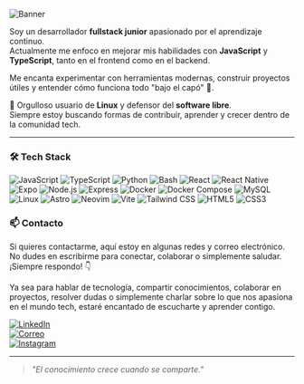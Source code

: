![Banner](https://capsule-render.vercel.app/api?type=waving&color=gradient&height=200&section=header&text=Hi!%20Jonathan%20Here!%20👋&fontSize=40&fontAlign=center)




Soy un desarrollador **fullstack junior** apasionado por el aprendizaje continuo.  
Actualmente me enfoco en mejorar mis habilidades con **JavaScript** y **TypeScript**, tanto en el frontend como en el backend.  

Me encanta experimentar con herramientas modernas, construir proyectos útiles y entender cómo funciona todo "bajo el capó" 🔧.  

🐧 Orgulloso usuario de **Linux** y defensor del **software libre**.  
Siempre estoy buscando formas de contribuir, aprender y crecer dentro de la comunidad tech.

---

### 🛠 Tech Stack

![JavaScript](https://img.shields.io/badge/-JavaScript-F7DF1E?style=flat&logo=javascript&logoColor=black)
![TypeScript](https://img.shields.io/badge/-TypeScript-3178C6?style=flat&logo=typescript&logoColor=white)
![Python](https://img.shields.io/badge/-Python-3776AB?style=flat&logo=python&logoColor=white)
![Bash](https://img.shields.io/badge/-Bash-4EAA25?style=flat&logo=gnubash&logoColor=white)
![React](https://img.shields.io/badge/-React-61DAFB?style=flat&logo=react&logoColor=black)
![React Native](https://img.shields.io/badge/-React%20Native-20232A?style=flat&logo=react&logoColor=61DAFB)
![Expo](https://img.shields.io/badge/-Expo-000020?style=flat&logo=expo&logoColor=white)
![Node.js](https://img.shields.io/badge/-Node.js-339933?style=flat&logo=node.js&logoColor=white)
![Express](https://img.shields.io/badge/-Express-000000?style=flat&logo=express&logoColor=white)
![Docker](https://img.shields.io/badge/-Docker-2496ED?style=flat&logo=docker&logoColor=white)
![Docker Compose](https://img.shields.io/badge/-Docker_Compose-2496ED?style=flat&logo=docker&logoColor=white)
![MySQL](https://img.shields.io/badge/-MySQL-4479A1?style=flat&logo=mysql&logoColor=white)
![Linux](https://img.shields.io/badge/-Linux-FCC624?style=flat&logo=linux&logoColor=black)
![Astro](https://img.shields.io/badge/-Astro-FF5F00?style=flat&logo=astro&logoColor=white)
![Neovim](https://img.shields.io/badge/-Neovim-57A143?style=flat&logo=neovim&logoColor=white)
![Vite](https://img.shields.io/badge/-Vite-646CFF?style=flat&logo=vite&logoColor=white)
![Tailwind CSS](https://img.shields.io/badge/-Tailwind_CSS-06B6D4?style=flat&logo=tailwind-css&logoColor=white)
![HTML5](https://img.shields.io/badge/-HTML5-E34F26?style=flat&logo=html5&logoColor=white)
![CSS3](https://img.shields.io/badge/-CSS3-1572B6?style=flat&logo=css3&logoColor=white)





### 📫 Contacto

Si quieres contactarme, aquí estoy en algunas redes y correo electrónico.  
No dudes en escribirme para conectar, colaborar o simplemente saludar. ¡Siempre respondo! 👇

Ya sea para hablar de tecnología, compartir conocimientos, colaborar en proyectos, resolver dudas o simplemente charlar sobre lo que nos apasiona en el mundo tech, estaré encantado de escucharte y aprender contigo.


[![LinkedIn](https://img.shields.io/badge/-LinkedIn-blue?style=flat&logo=linkedin)](https://linkedin.com/in/tuusuario)  
[![Correo](https://img.shields.io/badge/-Email-red?style=flat&logo=gmail&logoColor=white)](mailto:joona.palarconss@gmail.com)  
[![Instagram](https://img.shields.io/badge/-Instagram-E4405F?style=flat&logo=instagram&logoColor=white)](https://instagram.com/joonalarcons)

---

> *"El conocimiento crece cuando se comparte."*

